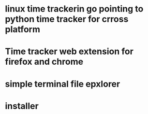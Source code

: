 # linux time trackerin go  pointing to python time tracker for crross platform

# Time tracker web extension for firefox and chrome

# simple terminal file epxlorer

# installer